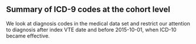 ## Summary of ICD-9 codes at the cohort level

We look at diagnosis codes in the medical data set and restrict our attention to diagnosis after index VTE date and before 2015-10-01, when ICD-10 became effective.